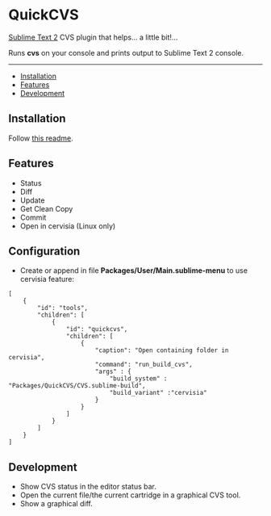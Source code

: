 QuickCVS
=================

[Sublime Text 2](http://www.sublimetext.com/2) CVS plugin that helps... a little bit!...

Runs **cvs** on your console and prints output to Sublime Text 2 console.

---

- [Installation](#installation)
- [Features](#features)
- [Development](#development)


Installation
------------
Follow [this readme](https://github.com/ePages-rnd/sublimetext-plugins).


Features
--------

* Status
* Diff
* Update
* Get Clean Copy
* Commit
* Open in cervisia (Linux only)

Configuration
-------------
* Create or append in file **Packages/User/Main.sublime-menu** to use cervisia feature:
```
[
    {
        "id": "tools",
        "children": [
            {
                "id": "quickcvs",
                "children": [
                    {
                        "caption": "Open containing folder in cervisia",
                        "command": "run_build_cvs",
                        "args" : {
                            "build_system" : "Packages/QuickCVS/CVS.sublime-build",
                            "build_variant" :"cervisia"
                        }
                    }
                ]
            }
        ]
    }
]
```


Development
-----------
* Show CVS status in the editor status bar.
* Open the current file/the current cartridge in a graphical CVS tool.
* Show a graphical diff.